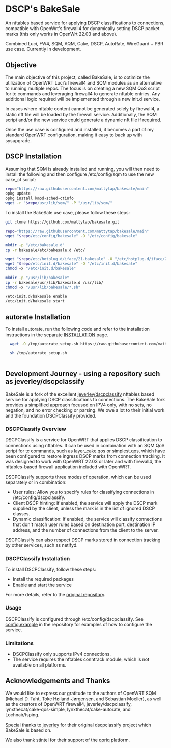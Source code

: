 # DSCP's BakeSale

An nftables based service for applying DSCP classifications to connections, compatible with OpenWrt's firewall4 for dynamically setting DSCP packet marks (this only works in OpenWrt 22.03 and above).

Combined Luci, FW4, SQM, AQM, Cake, DSCP, AutoRate, WireGuard + PBR use case. Currently in development.

## Objective

The main objective of this project, called BakeSale, is to optimize the utilization of OpenWRT Luci’s firewall4 and SQM modules as an alternative to running multiple repos. The focus is on creating a new SQM QoS script for tc commands and leveraging firewall4 to generate nftable entries. Any additional logic required will be implemented through a new init.d service.

In cases where nftable content cannot be generated solely by firewall4, a static nft file will be loaded by the firewall service. Additionally, the SQM script and/or the new service could generate a dynamic nft file if required.

Once the use case is configured and installed, it becomes a part of my standard OpenWRT configuration, making it easy to back up with sysupgrade.

## DSCP Installation

Assuming that SQM is already installed and running, you will then need to install the following and then configure /etc/config/sqm to use the new cake_ct script:

```bash
repo="https://raw.githubusercontent.com/mattytap/bakesale/main"
opkg update
opkg install kmod-sched-ctinfo
wget -r "$repo/usr/lib/sqm/" -P "/usr/lib/sqm/"

```

To install the BakeSale use case, please follow these steps:

```bash
git clone https://github.com/mattytap/bakesale.git

repo="https://raw.githubusercontent.com/mattytap/bakesale/main"
wget "$repo/etc/config/bakesale" -O "/etc/config/bakesale"

mkdir -p "/etc/bakesale.d"
cp -r bakesale/etc/bakesale.d /etc/

wget "$repo/etc/hotplug.d/iface/21-bakesale" -O "/etc/hotplug.d/iface/21-bakesale"
wget "$repo/etc/init.d/bakesale" -O "/etc/init.d/bakesale"
chmod +x "/etc/init.d/bakesale"

mkdir -p "/usr/lib/bakesale"
cp -r bakesale/usr/lib/bakesale.d /usr/lib/
chmod +x "/usr/lib/bakesale/*.sh"

/etc/init.d/bakesale enable
/etc/init.d/bakesale start

```

## autorate Installation

To install autorate, run the following code and refer to the installation instructions in the separate
[INSTALLATION](./documentation/INSTALLATION_autorate.md) page.

```bash
  wget -O /tmp/autorate_setup.sh https://raw.githubusercontent.com/mattytap/bakesale/main/usr/lib/bakesale/setup_autorate.sh

  sh /tmp/autorate_setup.sh
  
```

## Development Journey - using a repository such as jeverley/dscpclassify

BakeSale is a fork of the excellent [jeverley/dscpclassify](https://github.com/jeverley/dscpclassify) nftables based service for applying DSCP classifications to connections. The BakeSale fork provides a simplified approach focused on IPV4 only, with no sets, no negation, and no error checking or parsing. We owe a lot to their initial work and the foundation DSCPClassify provided.

### DSCPClassify Overview

DSCPClassify is a service for OpenWRT that applies DSCP classification to connections using nftables. It can be used in combination with an SQM QoS script for tc commands, such as layer_cake.qos or simplest.qos, which have been configured to restore ingress DSCP marks from connection tracking. It was designed to work with OpenWRT 22.03 or later and with firewall4, the nftables-based firewall application included with OpenWRT.

DSCPClassify supports three modes of operation, which can be used separately or in combination:

- User rules: Allow you to specify rules for classifying connections in /etc/config/dscpclassify.
- Client DSCP hinting: If enabled, the service will apply the DSCP mark supplied by the client, unless the mark is in the list of ignored DSCP classes.
- Dynamic classification: If enabled, the service will classify connections that don't match user rules based on destination port, destination IP address, and the number of connections from the client to the server.

DSCPClassify can also respect DSCP marks stored in connection tracking by other services, such as netifyd.

### DSCPClassify Installation

To install DSCPClassify, follow these steps:

- Install the required packages
- Enable and start the service

For more details, refer to the [original repository](https://github.com/jeverley/dscpclassify).

### Usage

DSCPClassify is configured through /etc/config/dscpclassify. See [config.example](https://github.com/jeverley/dscpclassify/blob/main/config.example) in the repository for examples of how to configure the service.

### Limitations

- DSCPClassify only supports IPv4 connections.
- The service requires the nftables conntrack module, which is not available on all platforms.

## Acknowledgements and Thanks

We would like to express our gratitude to the authors of OpenWRT SQM (Michael D. Taht, Toke Høiland-Jørgensen, and Sebastian Moeller), as well as the creators of OpenWRT firewall4, jeverley/dscpclassify, lynxthecat/cake-qos-simple, lynxthecat/cake-autorate, and Lochnair/tsping.

Special thanks to [jeverley](https://github.com/jeverley) for their original dscpclassify project which BakeSale is based on.

We also thank stintel for their support of the qoriq platform.
